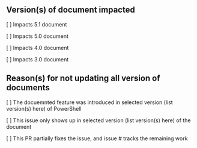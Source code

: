 <!--
If this doc issue is for content OUTSIDE of /reference folder (such as DSC, WMF etc.), there is no need to fill this template. Please delete the template before submitting the PR.

If this doc issue is for content UNDER /reference folder, please fill out this template:
-->

Version(s) of document impacted
------------------------------
[ ] Impacts 5.1 document

[ ] Impacts 5.0 document

[ ] Impacts 4.0 document

[ ] Impacts 3.0 document

<!--
If the PR is fixing only a subset of document version(s), please explain why by picking appropriate items in the list below

If the PR is fixing all the document version(s), please delete the list/options below
-->
Reason(s) for not updating all version of documents
--------------------------------------------------
[ ]   The docuemnted feature was introduced in selected version (list version(s) here) of PowerShell

[ ]   This issue only shows up in selected version (list version(s) here) of the document

[ ]   This PR partially fixes the issue, and issue #<insert here> tracks the remaining work

